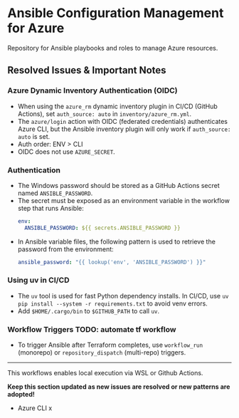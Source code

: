 # Ansible Configuration Management for Azure
Repository for Ansible playbooks and roles to manage Azure resources.

## Resolved Issues & Important Notes

### Azure Dynamic Inventory Authentication (OIDC)
- When using the `azure_rm` dynamic inventory plugin in CI/CD (GitHub Actions), set `auth_source: auto` in `inventory/azure_rm.yml`.
- The `azure/login` action with OIDC (federated credentials) authenticates Azure CLI, but the Ansible inventory plugin will only work if `auth_source: auto` is set.
- Auth order: ENV > CLI
- OIDC does not use `AZURE_SECRET`.

### Authentication
- The Windows password should be stored as a GitHub Actions secret named `ANSIBLE_PASSWORD`.
- The secret must be exposed as an environment variable in the workflow step that runs Ansible:
  ```yaml
  env:
    ANSIBLE_PASSWORD: ${{ secrets.ANSIBLE_PASSWORD }}
  ```
- In Ansible variable files, the following pattern is used to retrieve the password from the environment:
  ```yaml
  ansible_password: "{{ lookup('env', 'ANSIBLE_PASSWORD') }}"
  ```

### Using uv in CI/CD
- The `uv` tool is used for fast Python dependency installs. In CI/CD, use `uv pip install --system -r requirements.txt` to avoid venv errors.
- Add `$HOME/.cargo/bin` to `$GITHUB_PATH` to call `uv`.

### Workflow Triggers TODO: automate tf workflow
- To trigger Ansible after Terraform completes, use `workflow_run` (monorepo) or `repository_dispatch` (multi-repo) triggers.

---

This workflows enables local execution via WSL or Github Actions.

**Keep this section updated as new issues are resolved or new patterns are adopted!**
- Azure CLI x